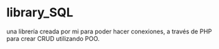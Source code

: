 # library_SQL
una librería creada por mi para poder hacer conexiones, a través de PHP para crear CRUD utilizando POO.
